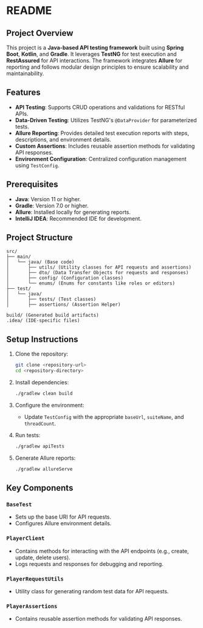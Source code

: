 # README

## Project Overview
This project is a **Java-based API testing framework** built using **Spring Boot**, **Kotlin**, and **Gradle**. It leverages **TestNG** for test execution and **RestAssured** for API interactions. The framework integrates **Allure** for reporting and follows modular design principles to ensure scalability and maintainability.

## Features
- **API Testing**: Supports CRUD operations and validations for RESTful APIs.
- **Data-Driven Testing**: Utilizes TestNG's `@DataProvider` for parameterized tests.
- **Allure Reporting**: Provides detailed test execution reports with steps, descriptions, and environment details.
- **Custom Assertions**: Includes reusable assertion methods for validating API responses.
- **Environment Configuration**: Centralized configuration management using `TestConfig`.

## Prerequisites
- **Java**: Version 11 or higher.
- **Gradle**: Version 7.0 or higher.
- **Allure**: Installed locally for generating reports.
- **IntelliJ IDEA**: Recommended IDE for development.

## Project Structure
```
src/
├── main/
│   └── java/ (Base code)
│       ├── utils/ (Utility classes for API requests and assertions)
│       ├── dto/ (Data Transfer Objects for requests and responses)
│       ├── config/ (Configuration classes)
│       └── enums/ (Enums for constants like roles or editors)
├── test/
│   └── java/
│       ├── tests/ (Test classes)
│       ├── assertions/ (Assertion Helper)

build/ (Generated build artifacts)
.idea/ (IDE-specific files)
```

## Setup Instructions
1. Clone the repository:
   ```bash
   git clone <repository-url>
   cd <repository-directory>
   ```

2. Install dependencies:
   ```bash
   ./gradlew clean build
   ```

3. Configure the environment:
    - Update `TestConfig` with the appropriate `baseUrl`, `suiteName`, and `threadCount`.

4. Run tests:
   ```bash
   ./gradlew apiTests
   ```

5. Generate Allure reports:
   ```bash
   ./gradlew allureServe
   ```

## Key Components
### `BaseTest`
- Sets up the base URI for API requests.
- Configures Allure environment details.

### `PlayerClient`
- Contains methods for interacting with the API endpoints (e.g., create, update, delete users).
- Logs requests and responses for debugging and reporting.

### `PlayerRequestUtils`
- Utility class for generating random test data for API requests.

### `PlayerAssertions`
- Contains reusable assertion methods for validating API responses.
